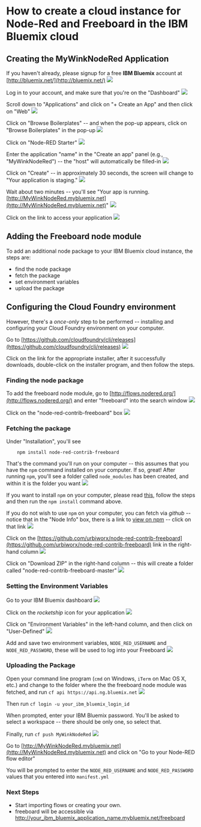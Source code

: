 # How to create a cloud instance for Node-Red and Freeboard in the IBM Bluemix cloud

## Creating the MyWinkNodeRed Application

If you haven't already, please signup for a free **IBM Bluemix** account at [http://bluemix.net/](http://bluemix.net/)
<img src='images/01.png'/>

Log in to your account, and make sure that you're on the "Dashboard"
<img src='images/02.png'/>

Scroll down to "Applications" and click on "+ Create an App" and then click on "Web"
<img src='images/03.png'/>

Click on "Browse Boilerplates" -- and when the pop-up appears, click on "Browse Boilerplates" in the pop-up
<img src='images/04.png'/>

Click on "Node-RED Starter"
<img src='images/05.png'/>

Enter the application "name" in the "Create an app" panel (e.g., "MyWinkNodeRed") --
the "host" will automatically be filled-in
<img src='images/06.png'/>

Click on "Create" --
in approximately 30 seconds, the screen will change to "Your application is staging."
<img src='images/07.png'/>

Wait about two minutes --
you'll see "Your app is running. [http://MyWinkNodeRed.mybluemix.net](http://MyWinkNodeRed.mybluemix.net)"
<img src='images/08.png'/>

Click on the link to access your application
<img src='images/09.png'/>


## Adding the Freeboard node module
To add an additional node package to your IBM Bluemix cloud instance,
the steps are:
* find the node package
* fetch the package
* set environment variables
* upload the package

## Configuring the Cloud Foundry environment
However, there's a *once-only* step to be performed --
installing and configuring your Cloud Foundry environment on your computer.

Go to [https://github.com/cloudfoundry/cli/releases](https://github.com/cloudfoundry/cli/releases)
<img src='images/10.png'/>

Click on the link for the appropriate installer,
after it successfully downloads,
double-click on the installer program,
and then follow the steps.

### Finding the node package
To add the freeboard node module,
go to [http://flows.nodered.org/](http://flows.nodered.org/) and enter "freeboard" into the search window
<img src='images/11.png'/>

Click on the "node-red-contrib-freeboard" box
<img src='images/12.png'/>

### Fetching the package
Under "Installation",
you'll see

        npm install node-red-contrib-freeboard

That's the command you'll run on your computer -- this assumes that you have the `npm` command installed on your computer.
If so, great!
After running `npm`,
you'll see a folder called `node_modules` has been created,
and within it is the folder you want
<img src='images/13.png'/>

If you want to install `npm` on your computer,
please read [this](http://blog.npmjs.org/post/85484771375/how-to-install-npm),
follow the steps and then run the `npm install` command above.

If you do not wish to use `npm` on your computer, you can fetch via _github_ --
notice that in the "Node Info" box, there is a link to [view on npm](https://npmjs.org/package/node-red-contrib-freeboard) --
click on that link
<img src='images/14.png'/>

Click on the [https://github.com/urbiworx/node-red-contrib-freeboard](https://github.com/urbiworx/node-red-contrib-freeboard)
link in the right-hand column
<img src='images/15.png'/>

Click on "Download ZIP" in the right-hand column -- this will create a folder called "node-red-contrib-freeboard-master"
<img src='images/16.png'/>

### Setting the Environment Variables
Go to your IBM Bluemix dashboard
<img src='images/19.png'/>

Click on the _rocketship_ icon for your application
<img src='images/20.png'/>

Click on "Environment Variables" in the left-hand column, and then click on "User-Defined"
<img src='images/21.png'/>

Add and save two environment variables,
`NODE_RED_USERNAME` and `NODE_RED_PASSWORD`,
these will be used to log into your Freeboard
<img src='images/22.png'/>

### Uploading the Package
Open your command line program (`cmd` on Windows, `iTerm` on Mac OS X, etc.) and
change to the folder where the the freeboard node module was fetched,
and run `cf api https://api.ng.bluemix.net`
<img src='images/17.png'/>

Then run `cf login -u your_ibm_bluemix_login_id`

When prompted, enter your IBM Bluemix password.
You'll be asked to select a workspace -- there should be only one, so select that.

Finally, run `cf push MyWinkNodeRed`
<img src='images/18.png'/>


Go to [http://MyWinkNodeRed.mybluemix.net](http://MyWinkNodeRed.mybluemix.net) and click on "Go to your Node-RED flow editor"

You will be prompted to enter the `NODE_RED_USERNAME` and `NODE_RED_PASSWORD` values that you entered into `manifest.yml`

### Next Steps

 * Start importing flows or creating your own.
 * freeboard will be accessible via http://your_ibm_bluemix_application_name.mybluemix.net/freeboard
